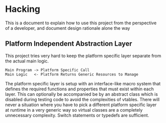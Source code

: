 # Hacking
This is a document to explain how to use this project from the perspective of a
developer, and document design rationale alone the way


## Platform Independent Abstraction Layer
This project tries very hard to keep the platform specific layer separate from the actual main logic.
```
Main Program -> Platform Specific Call
Main Logic   <- Platform Returns Generic Resources to Manage
```

The platform specific layer is setup with an interface-like macro system that
defines the required functions and properties that must exist within each
layer. This can optionally be accompanied be by an abstract class which is
disabled during testing code to avoid the complexities of vtables. There will
never a situation where you have to pick a different platform specific layer at
runtime in a very generic way so virtual classes are a completely unnecessary
complexity. Switch statements or typedefs are sufficient.
